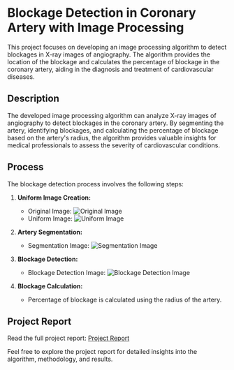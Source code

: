 # Blockage Detection in Coronary Artery with Image Processing

This project focuses on developing an image processing algorithm to detect blockages in X-ray images of angiography. The algorithm provides the location of the blockage and calculates the percentage of blockage in the coronary artery, aiding in the diagnosis and treatment of cardiovascular diseases.

## Description
The developed image processing algorithm can analyze X-ray images of angiography to detect blockages in the coronary artery. By segmenting the artery, identifying blockages, and calculating the percentage of blockage based on the artery's radius, the algorithm provides valuable insights for medical professionals to assess the severity of cardiovascular conditions.

## Process
The blockage detection process involves the following steps:

1. **Uniform Image Creation:**
   - Original Image: ![Original Image](https://github.com/KaranPadaraiya/Bolckage-detection-in-coronary-artery-of-hart/blob/main/21.jpg)
   - Uniform Image: ![Uniform Image](https://github.com/KaranPadaraiya/Bolckage-detection-in-coronary-artery-of-hart/blob/main/uniform.png)

2. **Artery Segmentation:**
   - Segmentation Image: ![Segmentation Image](https://github.com/KaranPadaraiya/Bolckage-detection-in-coronary-artery-of-hart/blob/main/segmentation.png)

3. **Blockage Detection:**
   - Blockage Detection Image: ![Blockage Detection Image](https://github.com/KaranPadaraiya/Bolckage-detection-in-coronary-artery-of-hart/blob/main/Blockage%20detection.png)

4. **Blockage Calculation:**
   - Percentage of blockage is calculated using the radius of the artery.

## Project Report
Read the full project report: [Project Report](report_link_here)

Feel free to explore the project report for detailed insights into the algorithm, methodology, and results.


